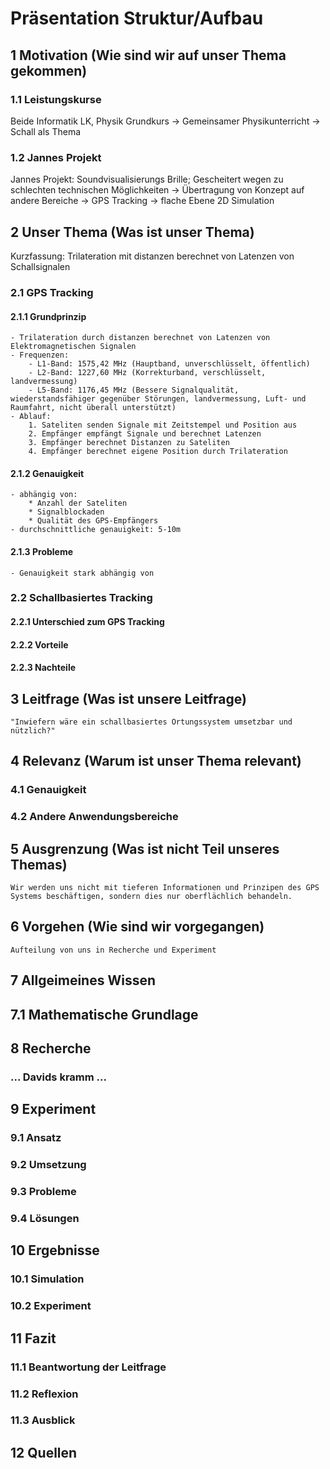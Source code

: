 # Präsentation Struktur/Aufbau

## 1 Motivation (Wie sind wir auf unser Thema gekommen)

### 1.1 Leistungskurse

Beide Informatik LK, Physik Grundkurs -> Gemeinsamer Physikunterricht -> Schall als Thema

### 1.2 Jannes Projekt

Jannes Projekt: Soundvisualisierungs Brille; Gescheitert wegen zu schlechten technischen Möglichkeiten -> Übertragung von Konzept auf andere Bereiche -> GPS Tracking -> flache Ebene 2D Simulation

## 2 Unser Thema (Was ist unser Thema)

Kurzfassung: Trilateration mit distanzen berechnet von Latenzen von Schallsignalen

### 2.1 GPS Tracking 

#### 2.1.1 Grundprinzip

    - Trilateration durch distanzen berechnet von Latenzen von Elektromagnetischen Signalen
    - Frequenzen: 
        - L1-Band: 1575,42 MHz (Hauptband, unverschlüsselt, öffentlich)
        - L2-Band: 1227,60 MHz (Korrekturband, verschlüsselt, landvermessung)
        - L5-Band: 1176,45 MHz (Bessere Signalqualität, wiederstandsfähiger gegenüber Störungen, landvermessung, Luft- und Raumfahrt, nicht überall unterstützt)
    - Ablauf:
        1. Sateliten senden Signale mit Zeitstempel und Position aus
        2. Empfänger empfängt Signale und berechnet Latenzen
        3. Empfänger berechnet Distanzen zu Sateliten
        4. Empfänger berechnet eigene Position durch Trilateration

#### 2.1.2 Genauigkeit

    - abhängig von: 
        * Anzahl der Sateliten
        * Signalblockaden
        * Qualität des GPS-Empfängers
    - durchschnittliche genauigkeit: 5-10m

#### 2.1.3 Probleme

    - Genauigkeit stark abhängig von 

### 2.2 Schallbasiertes Tracking

#### 2.2.1 Unterschied zum GPS Tracking

#### 2.2.2 Vorteile

#### 2.2.3 Nachteile

## 3 Leitfrage (Was ist unsere Leitfrage)

    "Inwiefern wäre ein schallbasiertes Ortungssystem umsetzbar und nützlich?"

## 4 Relevanz (Warum ist unser Thema relevant)

### 4.1 Genauigkeit 

### 4.2 Andere Anwendungsbereiche

## 5 Ausgrenzung (Was ist nicht Teil unseres Themas)

    Wir werden uns nicht mit tieferen Informationen und Prinzipen des GPS Systems beschäftigen, sondern dies nur oberflächlich behandeln.

## 6 Vorgehen (Wie sind wir vorgegangen)

    Aufteilung von uns in Recherche und Experiment

## 7 Allgeimeines Wissen 

## 7.1 Mathematische Grundlage

## 8 Recherche
 
### ... Davids kramm ...

## 9 Experiment

### 9.1 Ansatz

### 9.2 Umsetzung

### 9.3 Probleme

### 9.4 Lösungen

## 10 Ergebnisse

### 10.1 Simulation

### 10.2 Experiment

## 11 Fazit

### 11.1 Beantwortung der Leitfrage

### 11.2 Reflexion

### 11.3 Ausblick

## 12 Quellen